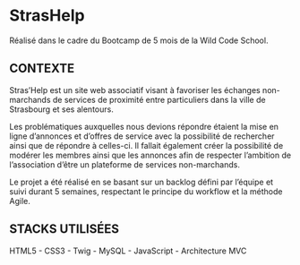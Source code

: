 <h1>StrasHelp</h1>

Réalisé dans le cadre du Bootcamp de 5 mois de la Wild Code School. 

<h2>CONTEXTE</h2>

Stras’Help est un site web associatif visant à favoriser les échanges non-marchands de services de proximité entre particuliers dans la ville de Strasbourg et ses alentours.

Les problématiques auxquelles nous devions répondre étaient la mise en ligne d’annonces et d’offres de service avec la possibilité de rechercher ainsi que de répondre à celles-ci. Il fallait également créer la possibilité de modérer les membres ainsi que les annonces afin de respecter l’ambition de l’association d’être un plateforme de services non-marchands. 

Le projet a été réalisé en se basant sur un backlog défini par l’équipe et suivi durant 5 semaines, respectant le principe du workflow et la méthode Agile. 

<h2>STACKS UTILISÉES</h2>

HTML5 - CSS3 - Twig - MySQL - JavaScript - Architecture MVC
